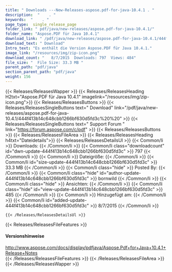```yaml
---
title: " Downloads ---New-Releases-aspose.pdf-for-java-10.4.1 . "
description:  "    . " 
keywords:  "    . " 
page_type:  single_release_page
folder_link: " pdf/java/new-releases/aspose.pdf-for-java-10.4.1/"
folder_name: "Aspose.PDF für Java 10.4.1"
download_link: " /pdf/java/new-releases/aspose.pdf-for-java-10.4.1/444f413b14c648cbb1266bf630d5fd3c"
download_text: " Download"
Intro_text: "Es enthält die Version Aspose.PDF für Java 10.4.1."
image_link: "/resources/img/zip-icon.png"
download_count: "   8/7/2015  Downloads: 797  Views: 484"
file_size: "  File Size: 33.3 MB "
parent_path: "pdf/java"
section_parent_path: "pdf/java"
weight: 156
---
```


{{< Releases/ReleasesWapper >}}
  {{< Releases/ReleasesHeading H2txt="Aspose.PDF für Java 10.4.1" imagelink="/resources/img/zip-icon.png">}}
  {{< Releases/ReleasesButtons >}}
    {{< Releases/ReleasesSingleButtons text=" Download" link="/pdf/java/new-releases/aspose.pdf-for-java-10.4.1/444f413b14c648cbb1266bf630d5fd3c%20%20" >}}
    {{< Releases/ReleasesSingleButtons text=" Support Forum " link="https://forum.aspose.com/c/pdf" >}}
  {{< Releases/ReleasesButtons >}}
  {{< Releases/ReleasesFileArea >}}
    {{< Releases/ReleasesHeading h4txt="Dateidetails">}}
    {{< Releases/ReleasesDetailsUl >}}
            {{< Common/li >}} Downloads: {{< /Common/li >}}
      {{< Common/li class="downloadcount" id="dwn-update-444f413b14c648cbb1266bf630d5fd3c" >}} 797 {{< /Common/li >}}
      {{< Common/li >}} Dateigröße: {{< /Common/li >}}
      {{< Common/li id="size-update-444f413b14c648cbb1266bf630d5fd3c" >}} 33.3 MB {{< /Common/li >}} 
      {{< Common/li  class="hide" >}} Posted By: {{< /Common/li >}} 
      {{< Common/li class="hide" id="author-update-444f413b14c648cbb1266bf630d5fd3c" >}} bornwild {{< /Common/li >}}
      {{< Common/li class="hide" >}} Ansichten: {{< /Common/li >}}
      {{< Common/li class="hide" id="view-update-444f413b14c648cbb1266bf630d5fd3c" >}} 485 {{< /Common/li >}}
      {{< Common/li >}} Hinzugefügt am: {{< /Common/li >}}
      {{< Common/li id="added-update-444f413b14c648cbb1266bf630d5fd3c" >}} 8/7/2015 {{< /Common/li >}} 

    {{< /Releases/ReleasesDetailsUl >}}

  {{< Releases/ReleasesFileFeatures >}}
      <h4>Versionshinweise</h4><div> <a href="http://www.aspose.com/docs/display/pdfjava/Aspose.Pdf+for+Java+10.4.1+Release+Notes">http://www.aspose.com/docs/display/pdfjava/Aspose.Pdf+for+Java+10.4.1+Release+Notes</a></div>
  {{< /Releases/ReleasesFileFeatures >}}
 {{< /Releases/ReleasesFileArea >}}
{{< /Releases/ReleasesWapper >}}



